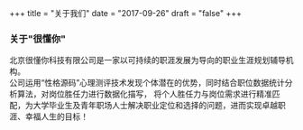 +++
title = "关于我们"
date = "2017-09-26"
draft = "false"
+++

### 关于"很懂你"

北京很懂你科技有限公司是一家以可持续的职涯发展为导向的职业生涯规划辅导机构。<br>
公司运用“性格源码”心理测评技术发现个体潜在的优势，同时结合职位数据统计分析算法，对岗位胜任力进行数据化描写，
将个人胜任力与岗位需求进行精准匹配，为大学毕业生及青年职场人士解决职业定位和选择的问题，进而实现卓越职涯、幸福人生的目标！


